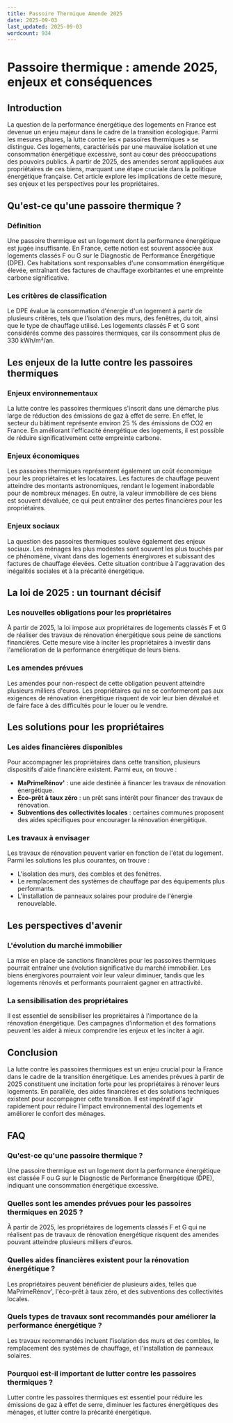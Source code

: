 ```yaml
---
title: Passoire Thermique Amende 2025
date: 2025-09-03
last_updated: 2025-09-03
wordcount: 934
---
```


# Passoire thermique : amende 2025, enjeux et conséquences

## Introduction

La question de la performance énergétique des logements en France est devenue un enjeu majeur dans le cadre de la transition écologique. Parmi les mesures phares, la lutte contre les « passoires thermiques » se distingue. Ces logements, caractérisés par une mauvaise isolation et une consommation énergétique excessive, sont au cœur des préoccupations des pouvoirs publics. À partir de 2025, des amendes seront appliquées aux propriétaires de ces biens, marquant une étape cruciale dans la politique énergétique française. Cet article explore les implications de cette mesure, ses enjeux et les perspectives pour les propriétaires.

## Qu'est-ce qu'une passoire thermique ?

### Définition

Une passoire thermique est un logement dont la performance énergétique est jugée insuffisante. En France, cette notion est souvent associée aux logements classés F ou G sur le Diagnostic de Performance Énergétique (DPE). Ces habitations sont responsables d'une consommation énergétique élevée, entraînant des factures de chauffage exorbitantes et une empreinte carbone significative.

### Les critères de classification

Le DPE évalue la consommation d'énergie d'un logement à partir de plusieurs critères, tels que l'isolation des murs, des fenêtres, du toit, ainsi que le type de chauffage utilisé. Les logements classés F et G sont considérés comme des passoires thermiques, car ils consomment plus de 330 kWh/m²/an.

## Les enjeux de la lutte contre les passoires thermiques

### Enjeux environnementaux

La lutte contre les passoires thermiques s'inscrit dans une démarche plus large de réduction des émissions de gaz à effet de serre. En effet, le secteur du bâtiment représente environ 25 % des émissions de CO2 en France. En améliorant l'efficacité énergétique des logements, il est possible de réduire significativement cette empreinte carbone.

### Enjeux économiques

Les passoires thermiques représentent également un coût économique pour les propriétaires et les locataires. Les factures de chauffage peuvent atteindre des montants astronomiques, rendant le logement inabordable pour de nombreux ménages. En outre, la valeur immobilière de ces biens est souvent dévaluée, ce qui peut entraîner des pertes financières pour les propriétaires.

### Enjeux sociaux

La question des passoires thermiques soulève également des enjeux sociaux. Les ménages les plus modestes sont souvent les plus touchés par ce phénomène, vivant dans des logements énergivores et subissant des factures de chauffage élevées. Cette situation contribue à l'aggravation des inégalités sociales et à la précarité énergétique.

## La loi de 2025 : un tournant décisif

### Les nouvelles obligations pour les propriétaires

À partir de 2025, la loi impose aux propriétaires de logements classés F et G de réaliser des travaux de rénovation énergétique sous peine de sanctions financières. Cette mesure vise à inciter les propriétaires à investir dans l'amélioration de la performance énergétique de leurs biens.

### Les amendes prévues

Les amendes pour non-respect de cette obligation peuvent atteindre plusieurs milliers d'euros. Les propriétaires qui ne se conformeront pas aux exigences de rénovation énergétique risquent de voir leur bien dévalué et de faire face à des difficultés pour le louer ou le vendre.

## Les solutions pour les propriétaires

### Les aides financières disponibles

Pour accompagner les propriétaires dans cette transition, plusieurs dispositifs d'aide financière existent. Parmi eux, on trouve :

- **MaPrimeRénov'** : une aide destinée à financer les travaux de rénovation énergétique.
- **Éco-prêt à taux zéro** : un prêt sans intérêt pour financer des travaux de rénovation.
- **Subventions des collectivités locales** : certaines communes proposent des aides spécifiques pour encourager la rénovation énergétique.

### Les travaux à envisager

Les travaux de rénovation peuvent varier en fonction de l'état du logement. Parmi les solutions les plus courantes, on trouve :

- L'isolation des murs, des combles et des fenêtres.
- Le remplacement des systèmes de chauffage par des équipements plus performants.
- L'installation de panneaux solaires pour produire de l'énergie renouvelable.

## Les perspectives d'avenir

### L'évolution du marché immobilier

La mise en place de sanctions financières pour les passoires thermiques pourrait entraîner une évolution significative du marché immobilier. Les biens énergivores pourraient voir leur valeur diminuer, tandis que les logements rénovés et performants pourraient gagner en attractivité.

### La sensibilisation des propriétaires

Il est essentiel de sensibiliser les propriétaires à l'importance de la rénovation énergétique. Des campagnes d'information et des formations peuvent les aider à mieux comprendre les enjeux et les inciter à agir.

## Conclusion

La lutte contre les passoires thermiques est un enjeu crucial pour la France dans le cadre de la transition énergétique. Les amendes prévues à partir de 2025 constituent une incitation forte pour les propriétaires à rénover leurs logements. En parallèle, des aides financières et des solutions techniques existent pour accompagner cette transition. Il est impératif d'agir rapidement pour réduire l'impact environnemental des logements et améliorer le confort des ménages.

## FAQ

### Qu'est-ce qu'une passoire thermique ?

Une passoire thermique est un logement dont la performance énergétique est classée F ou G sur le Diagnostic de Performance Énergétique (DPE), indiquant une consommation énergétique excessive.

### Quelles sont les amendes prévues pour les passoires thermiques en 2025 ?

À partir de 2025, les propriétaires de logements classés F et G qui ne réalisent pas de travaux de rénovation énergétique risquent des amendes pouvant atteindre plusieurs milliers d'euros.

### Quelles aides financières existent pour la rénovation énergétique ?

Les propriétaires peuvent bénéficier de plusieurs aides, telles que MaPrimeRénov', l'éco-prêt à taux zéro, et des subventions des collectivités locales.

### Quels types de travaux sont recommandés pour améliorer la performance énergétique ?

Les travaux recommandés incluent l'isolation des murs et des combles, le remplacement des systèmes de chauffage, et l'installation de panneaux solaires.

### Pourquoi est-il important de lutter contre les passoires thermiques ?

Lutter contre les passoires thermiques est essentiel pour réduire les émissions de gaz à effet de serre, diminuer les factures énergétiques des ménages, et lutter contre la précarité énergétique.